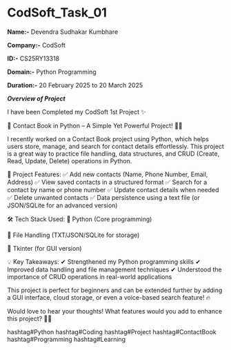 # CodSoft_Task_01

**Name:-** Devendra Sudhakar Kumbhare

**Company:-** CodSoft

**ID:-** CS25RY13318

**Domain:-** Python Programming

**Duration:-** 20 February 2025 to 20 March 2025

***Overview of Project***

I have been Completed my CodSoft 1st Project ✨ 

🚀 Contact Book in Python – A Simple Yet Powerful Project! 📖📱

I recently worked on a Contact Book project using Python, which helps users store, manage, and search for contact details effortlessly. This project is a great way to practice file handling, data structures, and CRUD (Create, Read, Update, Delete) operations in Python.

🔹 Project Features:
✅ Add new contacts (Name, Phone Number, Email, Address)
✅ View saved contacts in a structured format
✅ Search for a contact by name or phone number
✅ Update contact details when needed
✅ Delete unwanted contacts
✅ Data persistence using a text file (or JSON/SQLite for an advanced version)

🛠 Tech Stack Used:
🔹 Python (Core programming)

🔹 File Handling (TXT/JSON/SQLite for storage)

🔹 Tkinter (for GUI version)

💡 Key Takeaways:
✔ Strengthened my Python programming skills
✔ Improved data handling and file management techniques
✔ Understood the importance of CRUD operations in real-world applications

This project is perfect for beginners and can be extended further by adding a GUI interface, cloud storage, or even a voice-based search feature! 🔥

Would love to hear your thoughts! What features would you add to enhance this project? 🤔💬

hashtag#Python hashtag#Coding hashtag#Project hashtag#ContactBook hashtag#Programming hashtag#Learning 
